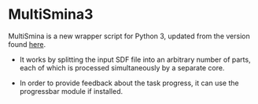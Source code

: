 # MultiSmina3
MultiSmina is a new wrapper script for Python 3, updated from the version found [here](https://sourceforge.net/projects/smina/files/).

- It works by splitting the input SDF file into an arbitrary number of parts, each of which is processed simultaneously by a separate core.
  
- In order to provide feedback about the task progress, it can use the progressbar module if installed.

